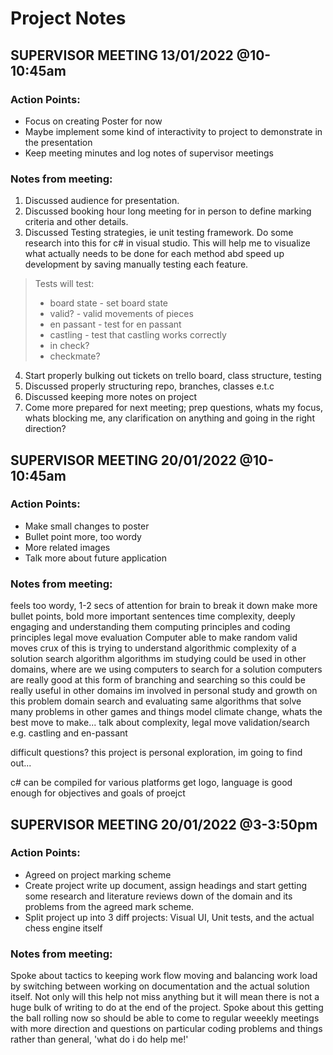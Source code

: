 
# Project Notes

## SUPERVISOR MEETING 13/01/2022 @10-10:45am

### Action Points:

- Focus on creating Poster for now
- Maybe implement some kind of interactivity to project to demonstrate in the presentation
- Keep meeting minutes and log notes of supervisor meetings

### Notes from meeting:

1. Discussed audience for presentation.
2. Discussed booking hour long meeting for in person to define marking criteria and other details.
3. Discussed Testing strategies, ie unit testing framework. Do some research into this for c# in visual studio. This will help me to visualize what actually needs to be done for each method abd speed up development by saving manually testing each feature.

> Tests will test:
> - board state - set board state
> - valid? - valid movements of pieces
> - en passant - test for en passant
> - castling - test that castling works correctly
> - in check?
> - checkmate?

4. Start properly bulking out tickets on trello board, class structure, testing
5. Discussed properly structuring repo, branches, classes e.t.c 
6. Discussed keeping more notes on project 
7. Come more prepared for next meeting; prep questions, whats my focus, whats blocking me, any clarification on anything and going in the right direction?

## SUPERVISOR MEETING 20/01/2022 @10-10:45am

### Action Points:

- Make small changes to poster
- Bullet point more, too wordy
- More related images
- Talk more about future application

### Notes from meeting: 
feels too wordy, 
1-2 secs of attention for brain to break it down
make more bullet points, bold more important sentences 
time complexity, deeply engaging and understanding them
computing principles and coding principles
legal move evaluation
Computer able to make random valid moves 
crux of this is trying to understand algorithmic complexity of a solution search algorithm
algorithms im studying could be used in other domains, where are we using computers to search for a solution
computers are really good at this form of branching and searching so this could be really useful in other domains
im involved in personal study and growth on this problem domain search and evaluating
same algorithms that solve many problems in other games and things
model climate change, whats the best move to make...
talk about complexity, legal move validation/search e.g. castling and en-passant

difficult questions?
this project is personal exploration, im going to find out...

c# can be compiled for various platforms get logo, language is good enough for objectives and goals of proejct

## SUPERVISOR MEETING 20/01/2022 @3-3:50pm

### Action Points:
- Agreed on project marking scheme
- Create project write up document, assign headings and start getting some research and literature reviews down of the domain and its problems from the agreed mark scheme.
- Split project up into 3 diff projects: Visual UI, Unit tests, and the actual chess engine itself

### Notes from meeting: 
Spoke about tactics to keeping work flow moving and balancing work load by switching between working on documentation and the actual solution itself. Not only will this help not miss anything but it will mean there is not a huge bulk of writing to do at the end of the project.
Spoke about this getting the ball rolling now so should be able to come to regular weeekly meetings with more direction and questions on particular coding problems and things rather than general, 'what do i do help me!'
